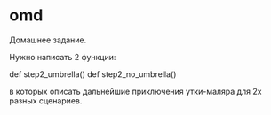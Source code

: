 # omd

Домашнее задание. 

Нужно написать 2 функции:

def step2_umbrella()
def step2_no_umbrella()

в которых описать дальнейшие приключения утки-маляра для 2х разных сценариев.
